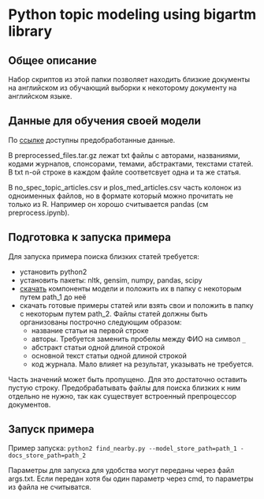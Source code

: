 # Python topic modeling using bigartm library

## Общее описание

Набор скриптов из этой папки позволяет находить близкие документы на английском из обучающий выборки к некоторому документу на английском языке.


## Данные для обучения своей модели

По [ссылке](https://drive.google.com/drive/folders/0B5Sz52EAqYyTOG5zVkhxOVdCc2s?usp=sharing) доступны предобработанные данные.

В preprocessed_files.tar.gz лежат txt файлы с авторами, названиями, кодами журналов, спонсорами, темами, абстрактами, текстами статей.
В txt n-ой строке в каждом файле соответсвует одна и та же статья.

В no_spec_topic_articles.csv и plos_med_articles.csv часть колонок из одноименных файлов, но в формате который можно прочитать не только из R. Например он хорошо считывается pandas (см preprocess.ipynb).


## Подготовка к запуска примера

Для запуска примера поиска близких статей требуется:
* установить python2
* установить пакеты: nltk, gensim, numpy, pandas, scipy
* [скачать](https://drive.google.com/drive/folders/0B5Sz52EAqYyTczdKSTd4Uy03WlE) компоненты модели и положить их в папку с некоторым путем path_1 до неё
* скачать готовые примеры статей или взять свои и положить в папку с некоторым путем path_2. Файлы статей должны быть организованы построчно следующим образом:
   * название статьи на первой строке
   * авторы. Требуется заменить пробелы между ФИО на символ `_`
   * абстракт статьи одной длиной строкой
   * основной текст статьи одной длиной строкой
   * код журнала. Мало влияет на результат, указывать не требуется.

Часть значений может быть пропущено. Для это достаточно оставить пустую строку.
Предобрабатывать файлы для поиска близких к ним отдельно не нужно, так как существует встроенный препроцессор документов.


## Запуск примера

Пример запуска:
`python2 find_nearby.py --model_store_path=path_1 -docs_store_path=path_2`

Параметры для запуска для удобства могут переданы через файл args.txt. Если передан хотя бы один параметр через cmd, то параметры из файла не считыватся.




